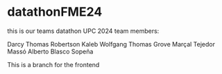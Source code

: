 # datathonFME24

this is our teams datathon UPC 2024
team members:

Darcy Thomas Robertson
Kaleb Wolfgang Thomas Grove
Marçal Tejedor Massó
Alberto Blasco Sopeña


This is a branch for the frontend